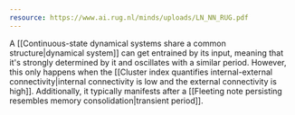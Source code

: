 ```yaml
---
resource: https://www.ai.rug.nl/minds/uploads/LN_NN_RUG.pdf
---
```


A [[Continuous-state dynamical systems share a common structure|dynamical system]] can get entrained by its input, meaning that it's strongly determined by it and oscillates with a similar period. However, this only happens when the [[Cluster index quantifies internal-external connectivity|internal connectivity is low and the external connectivity is high]]. Additionally, it typically manifests after a [[Fleeting note persisting resembles memory consolidation|transient period]].